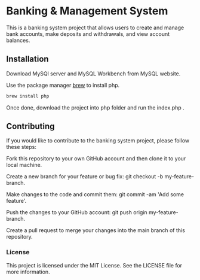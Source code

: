 # Banking & Management System

This is a banking system project that allows users to create and manage bank accounts, make deposits and withdrawals, and view account balances.

## Installation

Download MySQl server and MySQL Workbench from MySQL website.

Use the package manager [brew](https://brew.sh/) to install php.

```bash
brew install php
```
Once done, download the project into php folder and run the index.php .

## Contributing
If you would like to contribute to the banking system project, please follow these steps:

Fork this repository to your own GitHub account and then clone it to your local machine.

Create a new branch for your feature or bug fix: git checkout -b my-feature-branch.

Make changes to the code and commit them: git commit -am 'Add some feature'.

Push the changes to your GitHub account: git push origin my-feature-branch.

Create a pull request to merge your changes into the main branch of this repository.

### License
This project is licensed under the MIT License. See the LICENSE file for more information.
